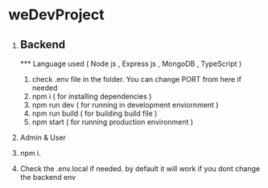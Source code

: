 # weDevProject

1. Backend 
   ---------------
   *** Language used ( Node js , Express js , MongoDB , TypeScript )
   1. check .env file in the folder. You can change PORT from here if needed
   2. npm i ( for installing dependencies )
   3. npm run dev ( for running in development enviornment )
   4. npm run build ( for building build file )
   5. npm start ( for running production environment )
   

2. Admin & User
  1. npm i.
  2. Check the .env.local if needed. by default it will work if you dont change the backend env
